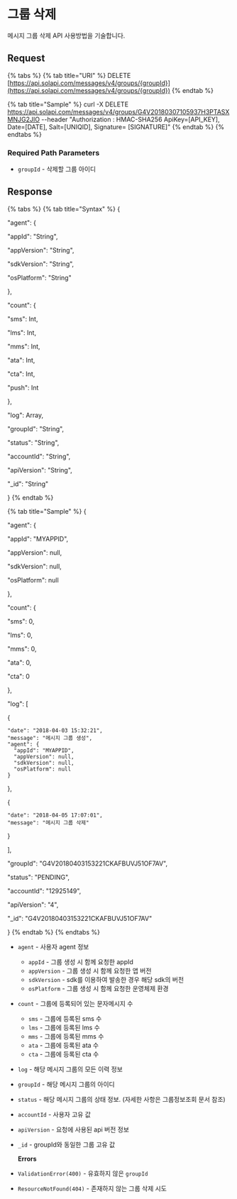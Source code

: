 # 그룹 삭제

메시지 그룹 삭제 API 사용방법을 기술합니다.

## Request

{% tabs %}
{% tab title="URI" %}
DELETE [https://api.solapi.com/messages/v4/groups/{groupId}](https://api.solapi.com/messages/v4/groups/{groupId})
{% endtab %}

{% tab title="Sample" %}
curl -X DELETE https://api.solapi.com/messages/v4/groups/G4V20180307105937H3PTASXMNJG2JIO  --header "Authorization : HMAC-SHA256 ApiKey=\[API\_KEY\], Date=\[DATE\], Salt=\[UNIQID\], Signature= \[SIGNATURE\]"
{% endtab %}
{% endtabs %}

### Required Path Parameters

* `groupId` - 삭제할 그룹 아이디

## **Response**

{% tabs %}
{% tab title="Syntax" %}
{

"agent": {

  "appId": "String",

  "appVersion": "String",

  "sdkVersion": "String",

  "osPlatform": "String"

},

"count": {

  "sms": Int,

  "lms": Int,

  "mms": Int,

  "ata": Int,

  "cta": Int,

  "push": Int

},

"log": Array,

"groupId": "String",

"status": "String",

"accountId": "String",

"apiVersion": "String",

"\_id": "String"

}
{% endtab %}

{% tab title="Sample" %}
{

"agent": {

  "appId": "MYAPPID",

  "appVersion": null,

  "sdkVersion": null,

  "osPlatform": null

},

"count": {

  "sms": 0,

  "lms": 0,

  "mms": 0,

  "ata": 0,

  "cta": 0

},

"log": \[

  {

```text
"date": "2018-04-03 15:32:21",
"message": "메시지 그룹 생성",
"agent": {
  "appId": "MYAPPID",
  "appVersion": null,
  "sdkVersion": null,
  "osPlatform": null
}
```

  },

  {

```text
"date": "2018-04-05 17:07:01",
"message": "메시지 그룹 삭제"
```

  }

\],

"groupId": "G4V20180403153221CKAFBUVJ51OF7AV",

"status": "PENDING",

"accountId": "12925149",

"apiVersion": "4",

"\_id": "G4V20180403153221CKAFBUVJ51OF7AV"

}
{% endtab %}
{% endtabs %}

* `agent` - 사용자 agent 정보
  * `appId` - 그룹 생성 시 함께 요청한 appId
  * `appVersion` - 그룹 생성 시 함께 요청한 앱 버전
  * `sdkVersion` - sdk를 이용하여 발송한 경우 해당 sdk의 버전
  * `osPlatform` - 그룹 생성 시 함께 요청한 운영체제 환경
* `count` - 그룹에 등록되어 있는 문자메시지 수
  * `sms` - 그룹에 등록된 sms 수
  * `lms` - 그룹에 등록된 lms 수
  * `mms` - 그룹에 등록된 mms 수
  * `ata` - 그룹에 등록된 ata 수
  * `cta` - 그룹에 등록된 cta 수
* `log` - 해당 메시지 그룹의 모든 이력 정보
* `groupId` - 해당 메시지 그룹의 아이디
* `status` - 해당 메시지 그룹의 상태 정보. \(자세한 사항은 그룹정보조회 문서 참조\)
* `accountId` - 사용자 고유 값
* `apiVersion` - 요청에 사용된 api 버전 정보
* `_id` - groupId와 동일한 그룹 고유 값

  **Errors**

* `ValidationError(400)` - 유효하지 않은 `groupId`
* `ResourceNotFound(404)` - 존재하지 않는 그룹 삭제 시도 

